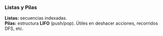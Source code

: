 ### Listas y Pilas
**Listas:** secuencias indexadas.  
**Pilas:** estructura **LIFO** (push/pop). Útiles en deshacer acciones, recorridos DFS, etc.
